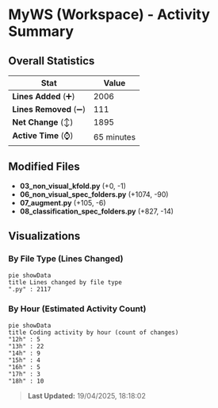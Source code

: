 # MyWS (Workspace) - Activity Summary 

## Overall Statistics

| Stat                   | Value                                                             |
| ---------------------- | ----------------------------------------------------------------- |
| **Lines Added** (➕)   | 2006                                          |
| **Lines Removed** (➖) | 111                                        |
| **Net Change** (↕)    | 1895                |
| **Active Time** (⌚)   | 65 minutes |


## Modified Files
- **03_non_visual_kfold.py** (+0, -1)
- **06_non_visual_spec_folders.py** (+1074, -90)
- **07_augment.py** (+105, -6)
- **08_classification_spec_folders.py** (+827, -14)

## Visualizations

### By File Type (Lines Changed)

```mermaid
pie showData
title Lines changed by file type
".py" : 2117
```

### By Hour (Estimated Activity Count)

```mermaid
pie showData
title Coding activity by hour (count of changes)
"12h" : 5
"13h" : 22
"14h" : 9
"15h" : 4
"16h" : 5
"17h" : 3
"18h" : 10
```


> **Last Updated:** 19/04/2025, 18:18:02